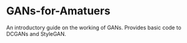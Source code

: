 # GANs-for-Amatuers
An introductory guide on the working of GANs. Provides basic code to DCGANs and StyleGAN.
